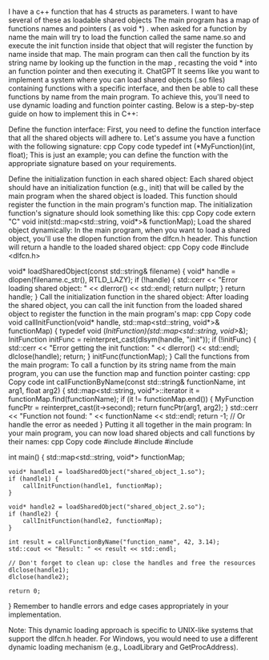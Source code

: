 I have a c++ function that has 4 structs as parameters.
I want to have several of these as loadable shared objects
The main program has a map of functions names and pointers ( as void *) .
when asked for a function by name the main will try to load the function called the same name.so and execute the init function inside that object that will register the function by name inside that map.
The main program can then call the function by its string name by looking up the function in the map , recasting the void * into an function pointer and then executing it.
ChatGPT
It seems like you want to implement a system where you can load shared objects (.so files) containing functions with a specific interface, and then be able to call these functions by name from the main program. To achieve this, you'll need to use dynamic loading and function pointer casting. Below is a step-by-step guide on how to implement this in C++:

Define the function interface:
First, you need to define the function interface that all the shared objects will adhere to. Let's assume you have a function with the following signature:
cpp
Copy code
typedef int (*MyFunction)(int, float);
This is just an example; you can define the function with the appropriate signature based on your requirements.

Define the initialization function in each shared object:
Each shared object should have an initialization function (e.g., init) that will be called by the main program when the shared object is loaded. This function should register the function in the main program's function map. The initialization function's signature should look something like this:
cpp
Copy code
extern "C" void init(std::map<std::string, void*>& functionMap);
Load the shared object dynamically:
In the main program, when you want to load a shared object, you'll use the dlopen function from the dlfcn.h header. This function will return a handle to the loaded shared object:
cpp
Copy code
#include <dlfcn.h>

void* loadSharedObject(const std::string& filename) {
    void* handle = dlopen(filename.c_str(), RTLD_LAZY);
    if (!handle) {
        std::cerr << "Error loading shared object: " << dlerror() << std::endl;
        return nullptr;
    }
    return handle;
}
Call the initialization function in the shared object:
After loading the shared object, you can call the init function from the loaded shared object to register the function in the main program's map:
cpp
Copy code
void callInitFunction(void* handle, std::map<std::string, void*>& functionMap) {
    typedef void (*InitFunction)(std::map<std::string, void*>&);
    InitFunction initFunc = reinterpret_cast<InitFunction>(dlsym(handle, "init"));
    if (!initFunc) {
        std::cerr << "Error getting the init function: " << dlerror() << std::endl;
        dlclose(handle);
        return;
    }
    initFunc(functionMap);
}
Call the functions from the main program:
To call a function by its string name from the main program, you can use the function map and function pointer casting:
cpp
Copy code
int callFunctionByName(const std::string& functionName, int arg1, float arg2) {
    std::map<std::string, void*>::iterator it = functionMap.find(functionName);
    if (it != functionMap.end()) {
        MyFunction funcPtr = reinterpret_cast<MyFunction>(it->second);
        return funcPtr(arg1, arg2);
    }
    std::cerr << "Function not found: " << functionName << std::endl;
    return -1; // Or handle the error as needed
}
Putting it all together in the main program:
In your main program, you can now load shared objects and call functions by their names:
cpp
Copy code
#include <iostream>
#include <map>
#include <string>

int main() {
    std::map<std::string, void*> functionMap;

    void* handle1 = loadSharedObject("shared_object_1.so");
    if (handle1) {
        callInitFunction(handle1, functionMap);
    }

    void* handle2 = loadSharedObject("shared_object_2.so");
    if (handle2) {
        callInitFunction(handle2, functionMap);
    }

    int result = callFunctionByName("function_name", 42, 3.14);
    std::cout << "Result: " << result << std::endl;

    // Don't forget to clean up: close the handles and free the resources
    dlclose(handle1);
    dlclose(handle2);

    return 0;
}
Remember to handle errors and edge cases appropriately in your implementation.

Note: This dynamic loading approach is specific to UNIX-like systems that support the dlfcn.h header. For Windows, you would need to use a different dynamic loading mechanism (e.g., LoadLibrary and GetProcAddress).